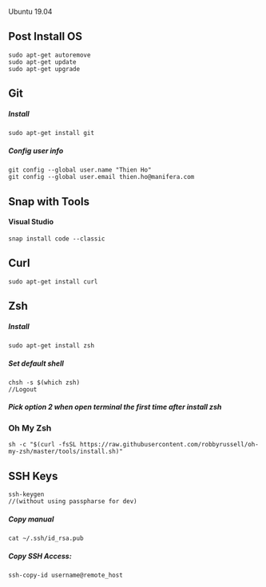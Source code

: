 Ubuntu 19.04

## Post Install OS
```
sudo apt-get autoremove
sudo apt-get update
sudo apt-get upgrade
```

## Git
##### Install
```
sudo apt-get install git
```
##### Config user info
```
git config --global user.name "Thien Ho"
git config --global user.email thien.ho@manifera.com
```

## Snap with Tools
#### Visual Studio
```
snap install code --classic
```

## Curl
```
sudo apt-get install curl
```

## Zsh
##### Install
```
sudo apt-get install zsh
```

##### Set default shell
```
chsh -s $(which zsh)
//Logout
```
##### Pick option 2 when open terminal the first time after install zsh

### Oh My Zsh
```
sh -c "$(curl -fsSL https://raw.githubusercontent.com/robbyrussell/oh-my-zsh/master/tools/install.sh)"
```


## SSH Keys
```
ssh-keygen
//(without using passpharse for dev)
```
##### Copy manual
```
cat ~/.ssh/id_rsa.pub
```
##### Copy SSH Access:
```
ssh-copy-id username@remote_host
```
